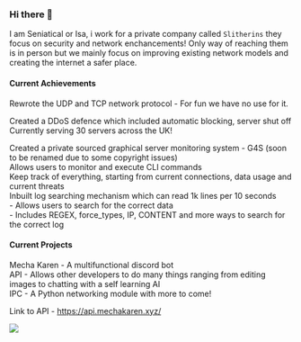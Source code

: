### Hi there 👋
I am Seniatical or Isa, i work for a private company called `Slitherins` they focus on security and network enchancements! Only way of reaching them is in person but we mainly focus on improving existing network models and creating the internet a safer place.

#### Current Achievements
Rewrote the UDP and TCP network protocol - For fun we have no use for it.

Created a DDoS defence which included automatic blocking, server shut off<br/>
  Currently serving 30 servers across the UK!<br/>

Created a private sourced graphical server monitoring system - G4S (soon to be renamed due to some copyright issues)<br/>
  Allows users to monitor and execute CLI commands<br/>
  Keep track of everything, starting from current connections, data usage and current threats<br/>
  Inbuilt log searching mechanism which can read 1k lines per 10 seconds<br/>
    - Allows users to search for the correct data<br/>
    - Includes REGEX, force_types, IP, CONTENT and more ways to search for the correct log<br/>

#### Current Projects<br/>
Mecha Karen - A multifunctional discord bot<br/>
API - Allows other developers to do many things ranging from editing images to chatting with a self learning AI<br/>
IPC - A Python networking module with more to come!

Link to API - https://api.mechakaren.xyz/

![](https://komarev.com/ghpvc/?username=Seniatical)
